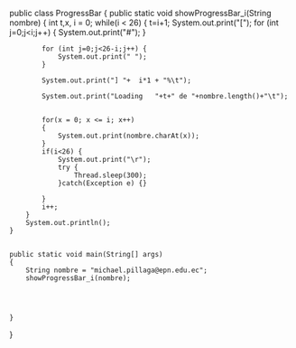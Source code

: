 
public class ProgressBar 
{
	public static void showProgressBar_i(String nombre) 
	{
    	int t,x, i = 0;
        while(i < 26) 
        {
        	t=i+1;
            System.out.print("[");
            for (int j=0;j<i;j++) 
            {
                System.out.print("#");
            }

            for (int j=0;j<26-i;j++) {
                System.out.print(" ");
            }

            System.out.print("] "+  i*1 + "%\t");

            System.out.print("Loading   "+t+" de "+nombre.length()+"\t");
    		

            for(x = 0; x <= i; x++)
    		{
    			System.out.print(nombre.charAt(x));
    		}
            if(i<26) {
                System.out.print("\r");
                try {
                	Thread.sleep(300);	
                }catch(Exception e) {}
                
            }
            i++;
        }
        System.out.println();
    }
    	
	
    public static void main(String[] args)
    {
    	String nombre = "michael.pillaga@epn.edu.ec";
    	showProgressBar_i(nombre);


        

    }	
}
